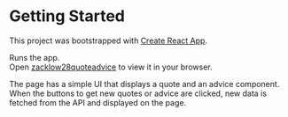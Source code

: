# Getting Started

This project was bootstrapped with [Create React App](https://github.com/facebook/create-react-app).

Runs the app.\
Open [zacklow28quoteadvice](https://zacklow28quoteadvice.netlify.app/) to view it in your browser.

The page has a simple UI that displays a quote and an advice component. When the buttons to get new quotes or advice are clicked, new data is fetched from the API and displayed on the page.